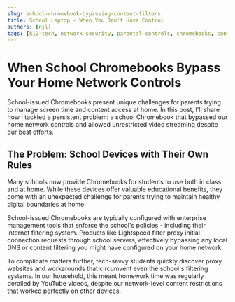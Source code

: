 ```yaml
---
slug: school-chromebook-bypassing-content-filters
title: School Laptop - When You Don't Have Control
authors: [njl]
tags: [k12-tech, network-security, parental-controls, chromebooks, content-filtering]
---
```



# When School Chromebooks Bypass Your Home Network Controls

School-issued Chromebooks present unique challenges for parents trying to manage screen time and content access at home. In this post, I'll share how I tackled a persistent problem: a school Chromebook that bypassed our home network controls and allowed unrestricted video streaming despite our best efforts.

## The Problem: School Devices with Their Own Rules

Many schools now provide Chromebooks for students to use both in class and at home. While these devices offer valuable educational benefits, they come with an unexpected challenge for parents trying to maintain healthy digital boundaries at home.

School-issued Chromebooks are typically configured with enterprise management tools that enforce the school's policies - including their internet filtering system. Products like Lightspeed filter proxy initial connection requests through school servers, effectively bypassing any local DNS or content filtering you might have configured on your home network.

To complicate matters further, tech-savvy students quickly discover proxy websites and workarounds that circumvent even the school's filtering systems. In our household, this meant homework time was regularly derailed by YouTube videos, despite our network-level content restrictions that worked perfectly on other devices.
